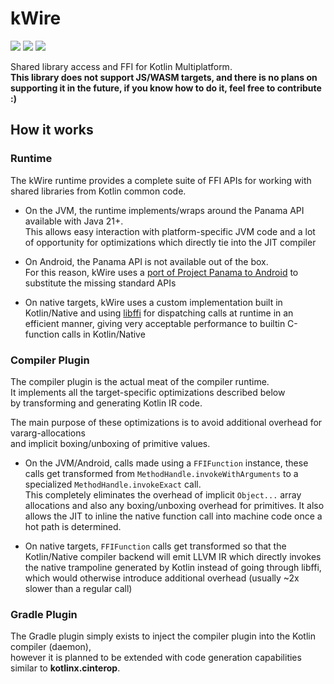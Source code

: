 # kWire

[![](https://git.karmakrafts.dev/kk/kwire/badges/master/pipeline.svg)](https://git.karmakrafts.dev/kk/kwire/-/pipelines)
[![](https://img.shields.io/maven-metadata/v?metadataUrl=https%3A%2F%2Frepo.maven.apache.org%2Fmaven2%2Fdev%2Fkarmakrafts%2Fkwire%2Fkwire-runtime%2Fmaven-metadata.xml
)](https://git.karmakrafts.dev/kk/kwire/-/packages)
[![](https://img.shields.io/maven-metadata/v?metadataUrl=https%3A%2F%2Fcentral.sonatype.com%2Frepository%2Fmaven-snapshots%2Fdev%2Fkarmakrafts%2Fkwire%2Fkwire-runtime%2Fmaven-metadata.xml
)](https://git.karmakrafts.dev/kk/kwire/-/packages)

Shared library access and FFI for Kotlin Multiplatform.  
**This library does not support JS/WASM targets, and there is no plans on supporting it in the future,
if you know how to do it, feel free to contribute :)**

## How it works

### Runtime

The kWire runtime provides a complete suite of FFI APIs for working with
shared libraries from Kotlin common code.

* On the JVM, the runtime implements/wraps around the Panama API available with Java 21+.  
  This allows easy interaction with platform-specific JVM code and a lot of opportunity for
  optimizations which directly tie into the JIT compiler

* On Android, the Panama API is not available out of the box.  
  For this reason, kWire uses a [port of Project Panama to Android](https://github.com/vova7878/PanamaPort) to substitute the 
  missing standard APIs

* On native targets, kWire uses a custom implementation built in Kotlin/Native and using
  [libffi](https://github.com/libffi/libffi) for dispatching calls at runtime in an efficient manner, giving very acceptable
  performance to builtin C-function calls in Kotlin/Native

### Compiler Plugin

The compiler plugin is the actual meat of the compiler runtime.  
It implements all the target-specific optimizations described below  
by transforming and generating Kotlin IR code.

The main purpose of these optimizations is to avoid additional overhead for vararg-allocations  
and implicit boxing/unboxing of primitive values.

* On the JVM/Android, calls made using a `FFIFunction` instance, these calls get transformed
  from `MethodHandle.invokeWithArguments` to a specialized `MethodHandle.invokeExact` call.  
  This completely eliminates the overhead of implicit `Object...` array allocations and also
  any boxing/unboxing overhead for primitives. It also allows the JIT to inline the native
  function call into machine code once a hot path is determined.

* On native targets, `FFIFunction` calls get transformed so that the Kotlin/Native compiler
  backend will emit LLVM IR which directly invokes the native trampoline generated by Kotlin
  instead of going through libffi, which would otherwise introduce additional overhead (usually ~2x slower than a regular call)

### Gradle Plugin

The Gradle plugin simply exists to inject the compiler plugin into the Kotlin compiler (daemon),  
however it is planned to be extended with code generation capabilities similar to **kotlinx.cinterop**.
